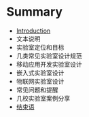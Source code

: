 # Summary

* [Introduction](README.md)
* 文本说明
* 实验室定位和目标
* 几类常见实验室设计规范
* 移动应用开发实验室设计
* 嵌入式实验室设计
* 物联网实验室设计
* 常见问题和提醒
* 几校实验室案例分享
* [结束语](END.md)

